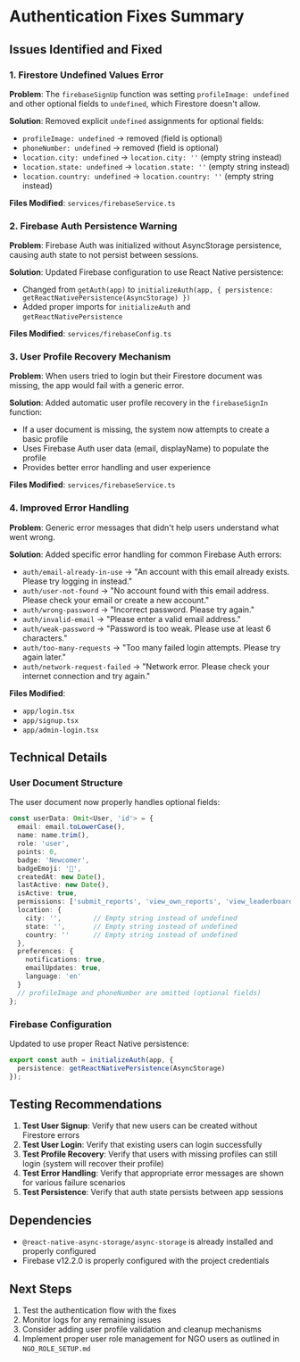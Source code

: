 # Authentication Fixes Summary

## Issues Identified and Fixed

### 1. Firestore Undefined Values Error
**Problem**: The `firebaseSignUp` function was setting `profileImage: undefined` and other optional fields to `undefined`, which Firestore doesn't allow.

**Solution**: Removed explicit `undefined` assignments for optional fields:
- `profileImage: undefined` → removed (field is optional)
- `phoneNumber: undefined` → removed (field is optional)
- `location.city: undefined` → `location.city: ''` (empty string instead)
- `location.state: undefined` → `location.state: ''` (empty string instead)
- `location.country: undefined` → `location.country: ''` (empty string instead)

**Files Modified**: `services/firebaseService.ts`

### 2. Firebase Auth Persistence Warning
**Problem**: Firebase Auth was initialized without AsyncStorage persistence, causing auth state to not persist between sessions.

**Solution**: Updated Firebase configuration to use React Native persistence:
- Changed from `getAuth(app)` to `initializeAuth(app, { persistence: getReactNativePersistence(AsyncStorage) })`
- Added proper imports for `initializeAuth` and `getReactNativePersistence`

**Files Modified**: `services/firebaseConfig.ts`

### 3. User Profile Recovery Mechanism
**Problem**: When users tried to login but their Firestore document was missing, the app would fail with a generic error.

**Solution**: Added automatic user profile recovery in the `firebaseSignIn` function:
- If a user document is missing, the system now attempts to create a basic profile
- Uses Firebase Auth user data (email, displayName) to populate the profile
- Provides better error handling and user experience

**Files Modified**: `services/firebaseService.ts`

### 4. Improved Error Handling
**Problem**: Generic error messages that didn't help users understand what went wrong.

**Solution**: Added specific error handling for common Firebase Auth errors:
- `auth/email-already-in-use` → "An account with this email already exists. Please try logging in instead."
- `auth/user-not-found` → "No account found with this email address. Please check your email or create a new account."
- `auth/wrong-password` → "Incorrect password. Please try again."
- `auth/invalid-email` → "Please enter a valid email address."
- `auth/weak-password` → "Password is too weak. Please use at least 6 characters."
- `auth/too-many-requests` → "Too many failed login attempts. Please try again later."
- `auth/network-request-failed` → "Network error. Please check your internet connection and try again."

**Files Modified**: 
- `app/login.tsx`
- `app/signup.tsx`
- `app/admin-login.tsx`

## Technical Details

### User Document Structure
The user document now properly handles optional fields:
```typescript
const userData: Omit<User, 'id'> = {
  email: email.toLowerCase(),
  name: name.trim(),
  role: 'user',
  points: 0,
  badge: 'Newcomer',
  badgeEmoji: '🌱',
  createdAt: new Date(),
  lastActive: new Date(),
  isActive: true,
  permissions: ['submit_reports', 'view_own_reports', 'view_leaderboard'],
  location: {
    city: '',        // Empty string instead of undefined
    state: '',       // Empty string instead of undefined
    country: ''      // Empty string instead of undefined
  },
  preferences: {
    notifications: true,
    emailUpdates: true,
    language: 'en'
  }
  // profileImage and phoneNumber are omitted (optional fields)
};
```

### Firebase Configuration
Updated to use proper React Native persistence:
```typescript
export const auth = initializeAuth(app, {
  persistence: getReactNativePersistence(AsyncStorage)
});
```

## Testing Recommendations

1. **Test User Signup**: Verify that new users can be created without Firestore errors
2. **Test User Login**: Verify that existing users can login successfully
3. **Test Profile Recovery**: Verify that users with missing profiles can still login (system will recover their profile)
4. **Test Error Handling**: Verify that appropriate error messages are shown for various failure scenarios
5. **Test Persistence**: Verify that auth state persists between app sessions

## Dependencies
- `@react-native-async-storage/async-storage` is already installed and properly configured
- Firebase v12.2.0 is properly configured with the project credentials

## Next Steps
1. Test the authentication flow with the fixes
2. Monitor logs for any remaining issues
3. Consider adding user profile validation and cleanup mechanisms
4. Implement proper user role management for NGO users as outlined in `NGO_ROLE_SETUP.md`
